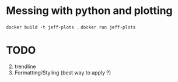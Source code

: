 # Messing with python and plotting

`docker build -t jeff-plots .`
`docker run jeff-plots`

# TODO

2. trendline
5. Formatting/Styling (best way to apply ?)
